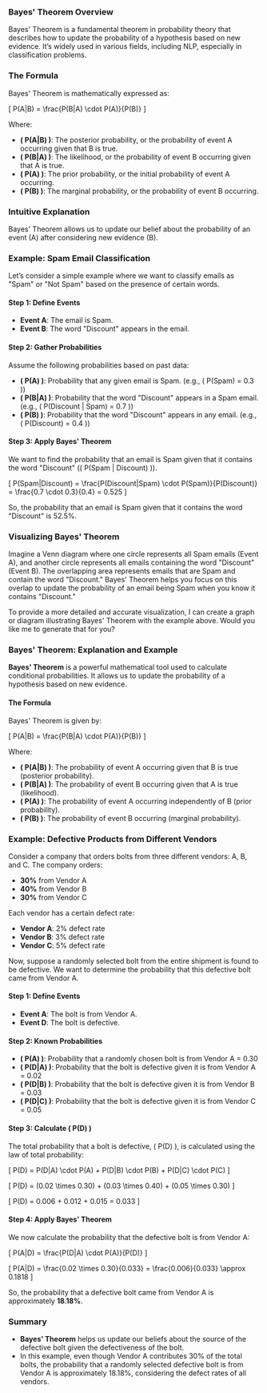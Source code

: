 ### **Bayes' Theorem Overview**

Bayes' Theorem is a fundamental theorem in probability theory that describes how to update the probability of a hypothesis based on new evidence. It’s widely used in various fields, including NLP, especially in classification problems.

### **The Formula**
Bayes' Theorem is mathematically expressed as:

\[
P(A|B) = \frac{P(B|A) \cdot P(A)}{P(B)}
\]

Where:
- **\( P(A|B) \)**: The posterior probability, or the probability of event A occurring given that B is true.
- **\( P(B|A) \)**: The likelihood, or the probability of event B occurring given that A is true.
- **\( P(A) \)**: The prior probability, or the initial probability of event A occurring.
- **\( P(B) \)**: The marginal probability, or the probability of event B occurring.

### **Intuitive Explanation**
Bayes' Theorem allows us to update our belief about the probability of an event (A) after considering new evidence (B).

### **Example: Spam Email Classification**

Let’s consider a simple example where we want to classify emails as "Spam" or "Not Spam" based on the presence of certain words.

#### **Step 1: Define Events**
- **Event A**: The email is Spam.
- **Event B**: The word "Discount" appears in the email.

#### **Step 2: Gather Probabilities**
Assume the following probabilities based on past data:
- **\( P(A) \)**: Probability that any given email is Spam. (e.g., \( P(Spam) = 0.3 \))
- **\( P(B|A) \)**: Probability that the word "Discount" appears in a Spam email. (e.g., \( P(Discount | Spam) = 0.7 \))
- **\( P(B) \)**: Probability that the word "Discount" appears in any email. (e.g., \( P(Discount) = 0.4 \))

#### **Step 3: Apply Bayes' Theorem**
We want to find the probability that an email is Spam given that it contains the word "Discount" (\( P(Spam | Discount) \)).

\[
P(Spam|Discount) = \frac{P(Discount|Spam) \cdot P(Spam)}{P(Discount)} = \frac{0.7 \cdot 0.3}{0.4} = 0.525
\]

So, the probability that an email is Spam given that it contains the word "Discount" is 52.5%.

### **Visualizing Bayes' Theorem**

Imagine a Venn diagram where one circle represents all Spam emails (Event A), and another circle represents all emails containing the word "Discount" (Event B). The overlapping area represents emails that are Spam and contain the word "Discount." Bayes' Theorem helps you focus on this overlap to update the probability of an email being Spam when you know it contains "Discount."

To provide a more detailed and accurate visualization, I can create a graph or diagram illustrating Bayes' Theorem with the example above. Would you like me to generate that for you?



### **Bayes' Theorem: Explanation and Example**

**Bayes' Theorem** is a powerful mathematical tool used to calculate conditional probabilities. It allows us to update the probability of a hypothesis based on new evidence.

#### **The Formula**
Bayes' Theorem is given by:

\[
P(A|B) = \frac{P(B|A) \cdot P(A)}{P(B)}
\]

Where:
- **\( P(A|B) \)**: The probability of event A occurring given that B is true (posterior probability).
- **\( P(B|A) \)**: The probability of event B occurring given that A is true (likelihood).
- **\( P(A) \)**: The probability of event A occurring independently of B (prior probability).
- **\( P(B) \)**: The probability of event B occurring (marginal probability).

### **Example: Defective Products from Different Vendors**

Consider a company that orders bolts from three different vendors: A, B, and C. The company orders:
- **30%** from Vendor A
- **40%** from Vendor B
- **30%** from Vendor C

Each vendor has a certain defect rate:
- **Vendor A**: 2% defect rate
- **Vendor B**: 3% defect rate
- **Vendor C**: 5% defect rate

Now, suppose a randomly selected bolt from the entire shipment is found to be defective. We want to determine the probability that this defective bolt came from Vendor A.

#### **Step 1: Define Events**
- **Event A**: The bolt is from Vendor A.
- **Event D**: The bolt is defective.

#### **Step 2: Known Probabilities**
- **\( P(A) \)**: Probability that a randomly chosen bolt is from Vendor A = 0.30
- **\( P(D|A) \)**: Probability that the bolt is defective given it is from Vendor A = 0.02
- **\( P(D|B) \)**: Probability that the bolt is defective given it is from Vendor B = 0.03
- **\( P(D|C) \)**: Probability that the bolt is defective given it is from Vendor C = 0.05

#### **Step 3: Calculate \( P(D) \)**
The total probability that a bolt is defective, \( P(D) \), is calculated using the law of total probability:

\[
P(D) = P(D|A) \cdot P(A) + P(D|B) \cdot P(B) + P(D|C) \cdot P(C)
\]

\[
P(D) = (0.02 \times 0.30) + (0.03 \times 0.40) + (0.05 \times 0.30)
\]

\[
P(D) = 0.006 + 0.012 + 0.015 = 0.033
\]

#### **Step 4: Apply Bayes' Theorem**
We now calculate the probability that the defective bolt is from Vendor A:

\[
P(A|D) = \frac{P(D|A) \cdot P(A)}{P(D)}
\]

\[
P(A|D) = \frac{0.02 \times 0.30}{0.033} = \frac{0.006}{0.033} \approx 0.1818
\]

So, the probability that a defective bolt came from Vendor A is approximately **18.18%**.

### **Summary**
- **Bayes' Theorem** helps us update our beliefs about the source of the defective bolt given the defectiveness of the bolt.
- In this example, even though Vendor A contributes 30% of the total bolts, the probability that a randomly selected defective bolt is from Vendor A is approximately 18.18%, considering the defect rates of all vendors.

